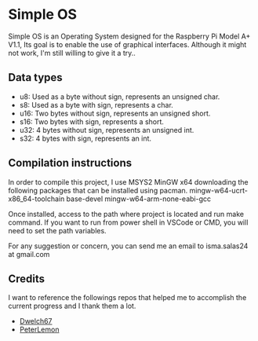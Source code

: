 # Simple OS
Simple OS is an Operating System designed for the Raspberry Pi Model A+ V1.1, Its goal is to enable the use of graphical interfaces.  Although it might not work, I'm still willing to give it a try..

## Data types

- u8: Used as a byte without sign, represents an unsigned char.
- s8: Used as a byte with sign, represents a char.
- u16: Two bytes without sign, represents an unsigned short.
- s16: Two bytes with sign, represents a short.
- u32: 4 bytes without sign, represents an unsigned int.
- s32: 4 bytes with sign, represents an int.

## Compilation instructions

In order to compile this project, I use MSYS2 MinGW x64 downloading the following packages that can be installed using pacman.
mingw-w64-ucrt-x86_64-toolchain base-devel
mingw-w64-arm-none-eabi-gcc

Once installed, access to the path where project is located and run make command. If you want to run from power shell in VSCode or CMD, you will need to set the path variables.

For any suggestion or concern, you can send me an email to isma.salas24 at gmail.com

## Credits

I want to reference the followings repos that helped me to accomplish the current progress and I thank them a lot.

- [Dwelch67](https://github.com/dwelch67/raspberrypi)
- [PeterLemon](https://github.com/PeterLemon/RaspberryPi)
